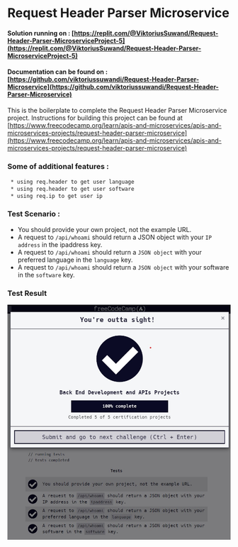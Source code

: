 # Request Header Parser Microservice
#### Solution running on : [https://replit.com/@ViktoriusSuwand/Request-Header-Parser-MicroserviceProject-5](https://replit.com/@ViktoriusSuwand/Request-Header-Parser-MicroserviceProject-5)

#### Documentation can be found on : [https://github.com/viktoriussuwandi/Request-Header-Parser-Microservice](https://github.com/viktoriussuwandi/Request-Header-Parser-Microservice)

This is the boilerplate to complete the Request Header Parser Microservice project. Instructions for building this project can be found at
[https://www.freecodecamp.org/learn/apis-and-microservices/apis-and-microservices-projects/request-header-parser-microservice](https://www.freecodecamp.org/learn/apis-and-microservices/apis-and-microservices-projects/request-header-parser-microservice)

###  Some of additional features :
     * using req.header to get user language
     * using req.header to get user software
     * using req.ip to get user ip

### Test Scenario :
- You should provide your own project, not the example URL.
- A request to `/api/whoami` should return a JSON object with your `IP address` in the ipaddress key.
- A request to `/api/whoami` should return a `JSON object` with your preferred language in the `language` key.
- A request to `/api/whoami` should return a `JSON object` with your software in the `software` key.

### Test Result
![complete](complete.jpg)